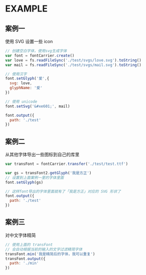 # EXAMPLE


## 案例一

使用 SVG 设置一些 icon

```js
// 创建空白字体，使用svg生成字体
var font = fontCarrier.create()
var love = fs.readFileSync('./test/svgs/love.svg').toString()
var mail = fs.readFileSync('./test/svgs/mail.svg').toString()

// 使用汉字
font.setGlyph('爱',{
  svg: love,
  glyphName: '爱'
})

// 使用 unicode
font.setSvg('&#xe601;', mail)

font.output({
  path: './test'
})

```


## 案例二

从其他字体导出一些图标到自己的库里

``` js
var transFont = fontCarrier.transfer('./test/test.ttf')

var gs = transFont2.getGlyph('我是方正')
// 设置到上面案例一里的字体里面
font.setGlyph(gs)

// 这样font导出的字体里面就有了「我是方正」对应的 SVG 形状了
font.output({
  path: './test'
})


```

## 案例三

对中文字体精简

``` js
// 使用上面的 transFont
// 会自动根据当前的输入的文字过滤精简字体
transFont.min('我是精简后的字体，我可以重复')
transFont.output({
  path: './min'
})

```